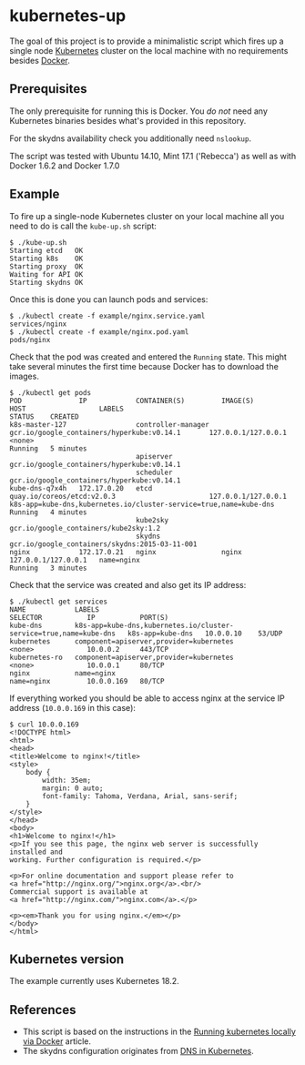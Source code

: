# kubernetes-up
The goal of this project is to provide a minimalistic script which fires up a
single node [Kubernetes](http://kubernetes.io) cluster on the local machine with
no requirements besides [Docker](http://docker.io).

## Prerequisites
The only prerequisite for running this is Docker. You *do not* need any
Kubernetes binaries besides what's provided in this repository.

For the skydns availability check you additionally need ``nslookup``.

The script was tested with Ubuntu 14.10, Mint 17.1 ('Rebecca') as well as with Docker 1.6.2 and Docker 1.7.0

## Example
To fire up a single-node Kubernetes cluster on your local machine all you need to do is call the ``kube-up.sh`` script:
```
$ ./kube-up.sh
Starting etcd   OK
Starting k8s    OK
Starting proxy  OK
Waiting for API OK
Starting skydns OK
```

Once this is done you can launch pods and services:
```
$ ./kubectl create -f example/nginx.service.yaml 
services/nginx
$ ./kubectl create -f example/nginx.pod.yaml
pods/nginx
```

Check that the pod was created and entered the ``Running`` state. This might
take several minutes the first time because Docker has to download the images.
```
$ ./kubectl get pods
POD              IP            CONTAINER(S)         IMAGE(S)                                         HOST                  LABELS                                                              STATUS    CREATED
k8s-master-127                 controller-manager   gcr.io/google_containers/hyperkube:v0.14.1       127.0.0.1/127.0.0.1   <none>                                                              Running   5 minutes
                               apiserver            gcr.io/google_containers/hyperkube:v0.14.1                                                                                                           
                               scheduler            gcr.io/google_containers/hyperkube:v0.14.1                                                                                                           
kube-dns-q7x4h   172.17.0.20   etcd                 quay.io/coreos/etcd:v2.0.3                       127.0.0.1/127.0.0.1   k8s-app=kube-dns,kubernetes.io/cluster-service=true,name=kube-dns   Running   4 minutes
                               kube2sky             gcr.io/google_containers/kube2sky:1.2                                                                                                                
                               skydns               gcr.io/google_containers/skydns:2015-03-11-001                                                                                                       
nginx            172.17.0.21   nginx                nginx                                            127.0.0.1/127.0.0.1   name=nginx                                                          Running   3 minutes
```

Check that the service was created and also get its IP address:
```
$ ./kubectl get services
NAME            LABELS                                                              SELECTOR           IP           PORT(S)
kube-dns        k8s-app=kube-dns,kubernetes.io/cluster-service=true,name=kube-dns   k8s-app=kube-dns   10.0.0.10    53/UDP
kubernetes      component=apiserver,provider=kubernetes                             <none>             10.0.0.2     443/TCP
kubernetes-ro   component=apiserver,provider=kubernetes                             <none>             10.0.0.1     80/TCP
nginx           name=nginx                                                          name=nginx         10.0.0.169   80/TCP
```

If everything worked you should be able to access nginx at the service IP address (``10.0.0.169`` in this case):
```
$ curl 10.0.0.169
<!DOCTYPE html>
<html>
<head>
<title>Welcome to nginx!</title>
<style>
    body {
        width: 35em;
        margin: 0 auto;
        font-family: Tahoma, Verdana, Arial, sans-serif;
    }
</style>
</head>
<body>
<h1>Welcome to nginx!</h1>
<p>If you see this page, the nginx web server is successfully installed and
working. Further configuration is required.</p>

<p>For online documentation and support please refer to
<a href="http://nginx.org/">nginx.org</a>.<br/>
Commercial support is available at
<a href="http://nginx.com/">nginx.com</a>.</p>

<p><em>Thank you for using nginx.</em></p>
</body>
</html>
```
## Kubernetes version
The example currently uses Kubernetes 18.2.

## References
- This script is based on the instructions in the [Running kubernetes locally via Docker](https://github.com/GoogleCloudPlatform/kubernetes/blob/master/docs/getting-started-guides/docker.md) article.
- The skydns configuration originates from [DNS in Kubernetes](https://github.com/GoogleCloudPlatform/kubernetes/tree/master/cluster/addons/dns).

